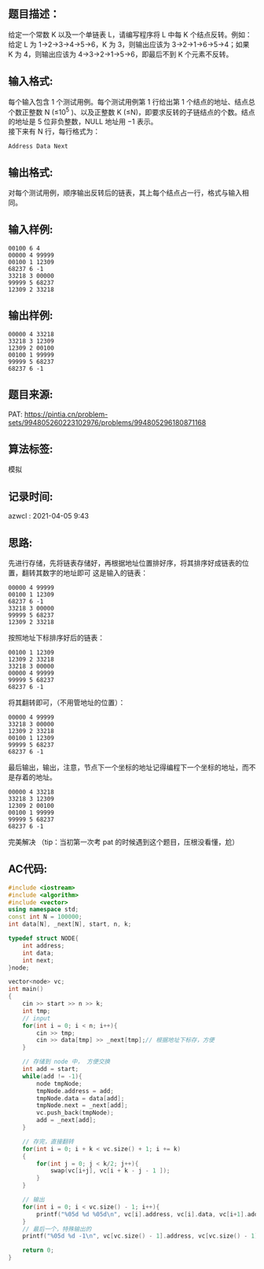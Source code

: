 ## 题目描述：
给定一个常数 K 以及一个单链表 L，请编写程序将 L 中每 K 个结点反转。例如：给定 L 为 1→2→3→4→5→6，K 为 3，则输出应该为 3→2→1→6→5→4；如果 K 为 4，则输出应该为 4→3→2→1→5→6，即最后不到 K 个元素不反转。  

## 输入格式:
每个输入包含 1 个测试用例。每个测试用例第 1 行给出第 1 个结点的地址、结点总个数正整数 N (≤10<sup>​5</sup>​​ )、以及正整数 K (≤N)，即要求反转的子链结点的个数。结点的地址是 5 位非负整数，NULL 地址用 −1 表示。  
接下来有 N 行，每行格式为：  
```
Address Data Next
```

## 输出格式:
对每个测试用例，顺序输出反转后的链表，其上每个结点占一行，格式与输入相同。  

## 输入样例:
```
00100 6 4
00000 4 99999
00100 1 12309
68237 6 -1
33218 3 00000
99999 5 68237
12309 2 33218
```

## 输出样例:
```
00000 4 33218
33218 3 12309
12309 2 00100
00100 1 99999
99999 5 68237
68237 6 -1
```

## 题目来源:
PAT: https://pintia.cn/problem-sets/994805260223102976/problems/994805296180871168

## 算法标签:
模拟

## 记录时间:
azwcl : 2021-04-05 9:43

## 思路:
先进行存储，先将链表存储好，再根据地址位置排好序，将其排序好成链表的位置，翻转其数字的地址即可
这是输入的链表：  
```
00000 4 99999
00100 1 12309
68237 6 -1
33218 3 00000
99999 5 68237
12309 2 33218
```
按照地址下标排序好后的链表：
```
00100 1 12309
12309 2 33218
33218 3 00000
00000 4 99999
99999 5 68237
68237 6 -1
```
将其翻转即可，（不用管地址的位置）：
```
00000 4 99999
33218 3 00000
12309 2 33218
00100 1 12309
99999 5 68237
68237 6 -1
```
最后输出，输出，注意，节点下一个坐标的地址记得编程下一个坐标的地址，而不是存着的地址。  
```
00000 4 33218
33218 3 12309
12309 2 00100
00100 1 99999
99999 5 68237
68237 6 -1
```
完美解决
（tip：当初第一次考 pat 的时候遇到这个题目，压根没看懂，尬）

## AC代码:
```cpp
#include <iostream>
#include <algorithm>
#include <vector>
using namespace std;
const int N = 100000;
int data[N], _next[N], start, n, k;

typedef struct NODE{
    int address;
    int data;
    int next;
}node;

vector<node> vc;
int main()
{
    cin >> start >> n >> k;
    int tmp;
    // input
    for(int i = 0; i < n; i++){
        cin >> tmp;
        cin >> data[tmp] >> _next[tmp];// 根据地址下标存，方便
    }

    // 存储到 node 中， 方便交换
    int add = start;
    while(add != -1){
        node tmpNode;
        tmpNode.address = add;
        tmpNode.data = data[add];
        tmpNode.next = _next[add];
        vc.push_back(tmpNode);
        add = _next[add];
    }

    // 存完，直接翻转
    for(int i = 0; i + k < vc.size() + 1; i += k)
    {
        for(int j = 0; j < k/2; j++){
            swap(vc[i+j], vc[i + k - j - 1 ]);
        }
    }

    // 输出
    for(int i = 0; i < vc.size() - 1; i++){
        printf("%05d %d %05d\n", vc[i].address, vc[i].data, vc[i+1].address);
    }
    // 最后一个，特殊输出的
    printf("%05d %d -1\n", vc[vc.size() - 1].address, vc[vc.size() - 1].data);

    return 0;
}

```